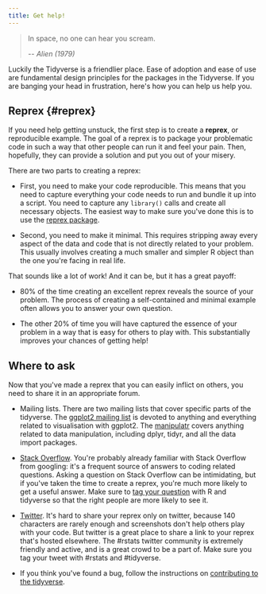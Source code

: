 ```yaml
---
title: Get help!
---
```


> In space, no one can hear you scream.
>
> -- <cite>Alien (1979)</cite>
  
Luckily the Tidyverse is a friendlier place. Ease of adoption and ease of use are fundamental design principles for the packages in the Tidyverse. If you are banging your head in frustration, here's how you can help us help you.

## Reprex {#reprex}

If you need help getting unstuck, the first step is to create a __reprex__, or reproducible example. The goal of a reprex is to package your problematic code in such a way that other people can run it and feel your pain. Then, hopefully, they can provide a solution and put you out of your misery.

There are two parts to creating a reprex:

* First, you need to make your code reproducible. This means that you need
  to capture everything your code needs to run and bundle it up into a script.
   You need to capture any `library()` calls and create all necessary objects. The easiest way to make sure you've done this is to use the [reprex package](http://reprex.tidyverse.org).
  
* Second, you need to make it minimal. This requires stripping away every aspect of the data and code that is not directly related to your problem. This usually involves creating a much smaller and simpler R object than the one you're facing in real life.
  
That sounds like a lot of work!  And it can be, but it has a great payoff:

* 80% of the time creating an excellent reprex reveals the source of your problem. The process of creating a self-contained and minimal example often allows you to answer your own question.

* The other 20% of time you will have captured the essence of your problem in
  a way that is easy for others to play with. This substantially improves
  your chances of getting help!

## Where to ask

Now that you've made a reprex that you can easily inflict on others, you need to share it in an appropriate forum.

* Mailing lists.  There are two mailing lists that cover specific parts of the 
  tidyverse. The [ggplot2 mailing list][ggplot2-ml] is devoted to anything
  and everything related to visualisation with ggplot2. The
  [manipulatr][manipulatr-ml] covers anything related to data manipulation,
  including dplyr, tidyr, and all the data import packages.
  
* [Stack Overflow](https://stackoverflow.com). You're probably already familiar
  with Stack Overflow from googling: it's a frequent source of answers to
  coding related questions. Asking a question on Stack Overflow can be 
  intimidating, but if you've taken the time to create a reprex, you're much
  more likely to get a useful answer. Make sure to [tag your question](https://stackoverflow.com/help/tagging) with R
  and tidyverse so that the right people are more likely to see it.
  
* [Twitter][twitter-rstats]. It's hard to share your reprex only on twitter, because 140 characters are rarely enough and screenshots don't help others play with your code. But twitter is a great place to share a link to your reprex that's hosted elsewhere. The #rstats twitter community is extremely friendly and active, and is a great crowd to be a part of. Make sure you tag your tweet with #rstats and #tidyverse.

* If you think you've found a bug, follow the instructions on 
  [contributing to the tidyverse](/contributing#issues).

[ggplot2-ml]: https://groups.google.com/forum/#!forum/ggplot2
[manipulatr-ml]: https://groups.google.com/forum/#!forum/manipulatr
[twitter-rstats]: https://twitter.com/search?q=%23rstats&src=typd
